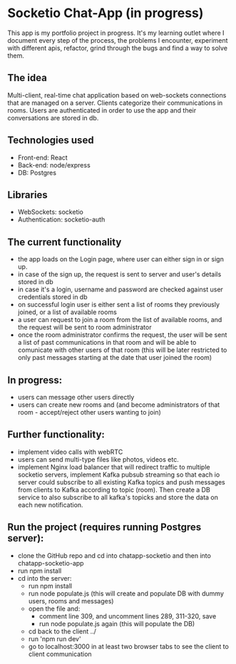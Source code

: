 # Socketio Chat-App (in progress)

This app is my portfolio project in progress. It's my learning outlet where I document every step of the process, the problems I encounter, experiment with different apis, refactor, grind through the bugs and find a way to solve them. 

## The idea

Multi-client, real-time chat application based on web-sockets connections that are managed on a server. Clients categorize their communications in rooms. Users are authenticated in order to use the app and their conversations are stored in db.

## Technologies used

- Front-end: React
- Back-end: node/express
- DB: Postgres

## Libraries
- WebSockets: socketio
- Authentication: socketio-auth

## The current functionality

- the app loads on the Login page, where user can either sign in or sign up. 
- in case of the sign up, the request is sent to server and user's details stored in db
- in case it's a login, username and password are checked against user credentials stored in db
- on successful login user is either sent a list of rooms they previously joined, or a list of available rooms
- a user can request to join a room from the list of available rooms, and the request will be sent to room administrator
- once the room administrator confirms the request, the user will be sent a list of past communications in that room and will be able to comunicate with other users of that room (this will be later restricted to only past messages starting at the date that user joined the room)


## In progress:
- users can message other users directly
- users can create new rooms and (and become administrators of that room - accept/reject other users wanting to join)


## Further functionality:

- implement video calls with webRTC
- users can send multi-type files like photos, videos etc.
- implement Nginx load balancer that will redirect traffic to multiple socketio servers, implement Kafka pubsub streaming so that each io server could subscribe to all existing Kafka topics and push messages from clients to Kafka according to topic (room). Then create a DB service to also subscribe to all kafka's topicks and store the data on each new notification.

## Run the project (requires running Postgres server):

- clone the GitHub repo and cd into chatapp-socketio and then into chatapp-socketio-app
- run npm install
- cd into the server:
   - run npm install
   - run node populate.js (this will create and populate DB with dummy users, rooms and messages) 
   - open the file and:
      - comment line 309, and uncomment lines 289, 311-320, save
      - run node populate.js again (this will populate the DB)
   - cd back to the client ../
   - run 'npm run dev'
   - go to localhost:3000 in at least two browser tabs to see the client to client communication